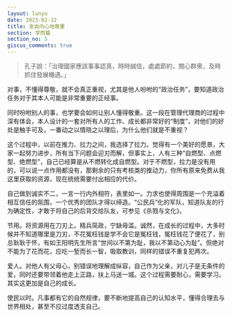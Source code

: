 ```yaml
---
layout: lunyu
date: 2023-02-12
title: 发自内心地尊重
section: 学而篇
section_no: 5
giscus_comments: true
---
```


> 孔子說：「治理國家應該事事認真，時時誠信，處處節約，關心群衆，及時抓住發展機遇。」

对事，不懂得尊敬，就不会真正重视，尤其是他人吩咐的“政治任务”，要知道政治任务对于其本人可能是非常重要的正经事。

同时吩咐别人的事，也学要会如何让别人懂得敬重。这一段在管理代理商的过程中深有体会，本人设计的一套对所有人的工作、成长都非常好的“制度”，对他们的好处是触手可及，一番动之以情晓之以理后，为什么他们就是不重视？

这个过程中，以前在推力、拉力之间，我选择了拉力。觉得有一个美好的愿景，大家一起努力进步，所有当下问题会迎刃而解，但事实上，人有三种“自燃型、点燃型、绝燃型”，自己已经算是从不燃转化成自燃型。对于不燃型，拉力是没有用的，可以说一点作用都没有，那剩余的只有考核类的推动力，你所有原来免费从我这里获取的资源，现在统统需要付出相应的代价。

自己做到诚实不二，一言一行内外相符，表里如一。力求也使得周围是一个充溢着相互信任的氛围，一个优秀的团队才得以缔造。“公民兵”化的军队，知道队友的行为确定性，才敢于将自己的后背交给队友，可参见《杀戮与文化》。

节用。将资源用在刀刃上。精兵简政，宁缺毋滥。诚然，在成长的过程中，大多时候并不知道哪里是刀刃，不花冤枉钱是学不会它是冤枉钱，冤枉钱花了便花了，别总耿耿于怀，有如王阳明先生所言“世间以不第为耻，我以不第动心为耻”。但绝对不能为了花而花，应吃一堑而长一智，吸取教训，同样的错误不重复犯两次。

爱人。对他人有父母心，别错误地理解成纵容，自己作为父亲，对儿子是无条件的爱，同时还要带领着他走上正路，扶上马送一城。这个过程需要耐心，需要学习。其实这更加是自己的成长。

使民以时。凡事都有它的自然规律，要不断地提高自己的认知水平，懂得合理去与世界相处，甚至不应过度透支自己。
